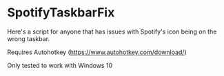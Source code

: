 # SpotifyTaskbarFix
Here's a script for anyone that has issues with Spotify's icon being on the wrong taskbar.

Requires Autohotkey (https://www.autohotkey.com/download/)

Only tested to work with Windows 10
